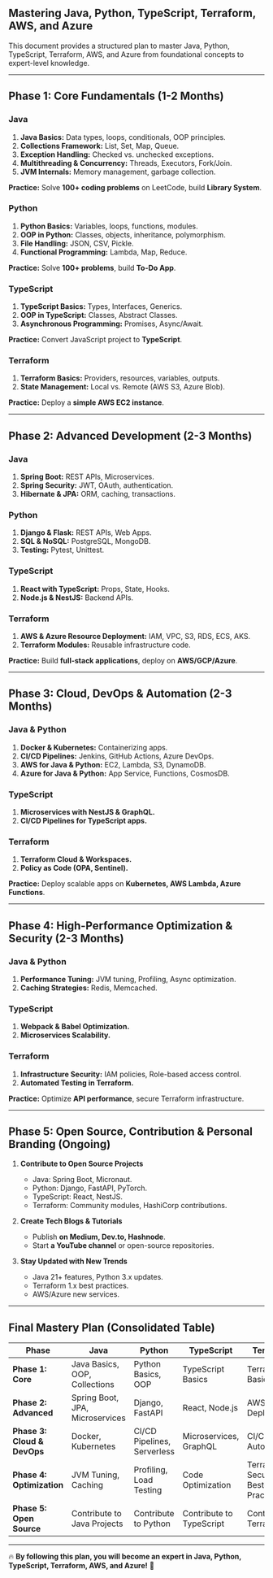 ## Mastering Java, Python, TypeScript, Terraform, AWS, and Azure

This document provides a structured plan to master Java, Python, TypeScript, Terraform, AWS, and Azure from foundational concepts to expert-level knowledge.

---

## **Phase 1: Core Fundamentals (1-2 Months)**

### **Java**
1. **Java Basics:** Data types, loops, conditionals, OOP principles.
2. **Collections Framework:** List, Set, Map, Queue.
3. **Exception Handling:** Checked vs. unchecked exceptions.
4. **Multithreading & Concurrency:** Threads, Executors, Fork/Join.
5. **JVM Internals:** Memory management, garbage collection.

**Practice:** Solve **100+ coding problems** on LeetCode, build **Library System**.

### **Python**
1. **Python Basics:** Variables, loops, functions, modules.
2. **OOP in Python:** Classes, objects, inheritance, polymorphism.
3. **File Handling:** JSON, CSV, Pickle.
4. **Functional Programming:** Lambda, Map, Reduce.

**Practice:** Solve **100+ problems**, build **To-Do App**.

### **TypeScript**
1. **TypeScript Basics:** Types, Interfaces, Generics.
2. **OOP in TypeScript:** Classes, Abstract Classes.
3. **Asynchronous Programming:** Promises, Async/Await.

**Practice:** Convert JavaScript project to **TypeScript**.

### **Terraform**
1. **Terraform Basics:** Providers, resources, variables, outputs.
2. **State Management:** Local vs. Remote (AWS S3, Azure Blob).

**Practice:** Deploy a **simple AWS EC2 instance**.

---

## **Phase 2: Advanced Development (2-3 Months)**

### **Java**
1. **Spring Boot:** REST APIs, Microservices.
2. **Spring Security:** JWT, OAuth, authentication.
3. **Hibernate & JPA:** ORM, caching, transactions.

### **Python**
1. **Django & Flask:** REST APIs, Web Apps.
2. **SQL & NoSQL:** PostgreSQL, MongoDB.
3. **Testing:** Pytest, Unittest.

### **TypeScript**
1. **React with TypeScript:** Props, State, Hooks.
2. **Node.js & NestJS:** Backend APIs.

### **Terraform**
1. **AWS & Azure Resource Deployment:** IAM, VPC, S3, RDS, ECS, AKS.
2. **Terraform Modules:** Reusable infrastructure code.

**Practice:** Build **full-stack applications**, deploy on **AWS/GCP/Azure**.

---

## **Phase 3: Cloud, DevOps & Automation (2-3 Months)**

### **Java & Python**
1. **Docker & Kubernetes:** Containerizing apps.
2. **CI/CD Pipelines:** Jenkins, GitHub Actions, Azure DevOps.
3. **AWS for Java & Python:** EC2, Lambda, S3, DynamoDB.
4. **Azure for Java & Python:** App Service, Functions, CosmosDB.

### **TypeScript**
1. **Microservices with NestJS & GraphQL.**
2. **CI/CD Pipelines for TypeScript apps.**

### **Terraform**
1. **Terraform Cloud & Workspaces.**
2. **Policy as Code (OPA, Sentinel).**

**Practice:** Deploy scalable apps on **Kubernetes, AWS Lambda, Azure Functions**.

---

## **Phase 4: High-Performance Optimization & Security (2-3 Months)**

### **Java & Python**
1. **Performance Tuning:** JVM tuning, Profiling, Async optimization.
2. **Caching Strategies:** Redis, Memcached.

### **TypeScript**
1. **Webpack & Babel Optimization.**
2. **Microservices Scalability.**

### **Terraform**
1. **Infrastructure Security:** IAM policies, Role-based access control.
2. **Automated Testing in Terraform.**

**Practice:** Optimize **API performance**, secure Terraform infrastructure.

---

## **Phase 5: Open Source, Contribution & Personal Branding (Ongoing)**

1. **Contribute to Open Source Projects**
   - Java: Spring Boot, Micronaut.
   - Python: Django, FastAPI, PyTorch.
   - TypeScript: React, NestJS.
   - Terraform: Community modules, HashiCorp contributions.

2. **Create Tech Blogs & Tutorials**
   - Publish **on Medium, Dev.to, Hashnode**.
   - Start **a YouTube channel** or open-source repositories.

3. **Stay Updated with New Trends**
   - Java 21+ features, Python 3.x updates.
   - Terraform 1.x best practices.
   - AWS/Azure new services.

---

## **Final Mastery Plan (Consolidated Table)**

| **Phase** | **Java** | **Python** | **TypeScript** | **Terraform** | **AWS** | **Azure** |
|-----------|---------|------------|---------------|--------------|-------|--------|
| **Phase 1: Core** | Java Basics, OOP, Collections | Python Basics, OOP | TypeScript Basics | Terraform Basics | AWS Fundamentals | Azure Fundamentals |
| **Phase 2: Advanced** | Spring Boot, JPA, Microservices | Django, FastAPI | React, Node.js | AWS/Azure Deployments | IAM, S3, EC2 | Azure AD, Blob Storage |
| **Phase 3: Cloud & DevOps** | Docker, Kubernetes | CI/CD Pipelines, Serverless | Microservices, GraphQL | CI/CD Automation | AWS Lambda, RDS, ECS | Azure Functions, AKS |
| **Phase 4: Optimization** | JVM Tuning, Caching | Profiling, Load Testing | Code Optimization | Terraform Security Best Practices | CloudWatch, X-Ray | Azure Monitor |
| **Phase 5: Open Source** | Contribute to Java Projects | Contribute to Python | Contribute to TypeScript | Contribute to Terraform | AWS SDK Contributions | Azure SDK Contributions |

---

🔥 **By following this plan, you will become an expert in Java, Python, TypeScript, Terraform, AWS, and Azure!** 🚀
